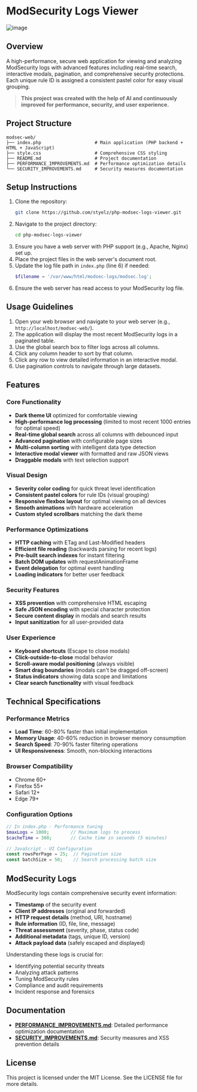 # ModSecurity Logs Viewer

![image](https://github.com/user-attachments/assets/67c66d39-6821-4b4e-a646-f62057620ed9)

## Overview
A high-performance, secure web application for viewing and analyzing ModSecurity logs with advanced features including real-time search, interactive modals, pagination, and comprehensive security protections. Each unique rule ID is assigned a consistent pastel color for easy visual grouping.

> **This project was created with the help of AI and continuously improved for performance, security, and user experience.**

## Project Structure
```
modsec-web/
├── index.php                    # Main application (PHP backend + HTML + JavaScript)
├── style.css                    # Comprehensive CSS styling
├── README.md                    # Project documentation
├── PERFORMANCE_IMPROVEMENTS.md  # Performance optimization details
└── SECURITY_IMPROVEMENTS.md     # Security measures documentation
```

## Setup Instructions
1. Clone the repository:
   ```sh
   git clone https://github.com/styelz/php-modsec-logs-viewer.git
   ```
2. Navigate to the project directory:
   ```sh
   cd php-modsec-logs-viewer
   ```
3. Ensure you have a web server with PHP support (e.g., Apache, Nginx) set up.
4. Place the project files in the web server's document root.
5. Update the log file path in `index.php` (line 6) if needed:
   ```php
   $filename = '/var/www/html/modsec-logs/modsec.log';
   ```
6. Ensure the web server has read access to your ModSecurity log file.

## Usage Guidelines
1. Open your web browser and navigate to your web server (e.g., `http://localhost/modsec-web/`).
2. The application will display the most recent ModSecurity logs in a paginated table.
3. Use the global search box to filter logs across all columns.
4. Click any column header to sort by that column.
5. Click any row to view detailed information in an interactive modal.
6. Use pagination controls to navigate through large datasets.

## Features

### Core Functionality
- **Dark theme UI** optimized for comfortable viewing
- **High-performance log processing** (limited to most recent 1000 entries for optimal speed)
- **Real-time global search** across all columns with debounced input
- **Advanced pagination** with configurable page sizes
- **Multi-column sorting** with intelligent data type detection
- **Interactive modal viewer** with formatted and raw JSON views
- **Draggable modals** with text selection support

### Visual Design
- **Severity color coding** for quick threat level identification
- **Consistent pastel colors** for rule IDs (visual grouping)
- **Responsive flexbox layout** for optimal viewing on all devices
- **Smooth animations** with hardware acceleration
- **Custom styled scrollbars** matching the dark theme

### Performance Optimizations
- **HTTP caching** with ETag and Last-Modified headers
- **Efficient file reading** (backwards parsing for recent logs)
- **Pre-built search indexes** for instant filtering
- **Batch DOM updates** with requestAnimationFrame
- **Event delegation** for optimal event handling
- **Loading indicators** for better user feedback

### Security Features
- **XSS prevention** with comprehensive HTML escaping
- **Safe JSON encoding** with special character protection
- **Secure content display** in modals and search results
- **Input sanitization** for all user-provided data

### User Experience
- **Keyboard shortcuts** (Escape to close modals)
- **Click-outside-to-close** modal behavior
- **Scroll-aware modal positioning** (always visible)
- **Smart drag boundaries** (modals can't be dragged off-screen)
- **Status indicators** showing data scope and limitations
- **Clear search functionality** with visual feedback

## Technical Specifications

### Performance Metrics
- **Load Time**: 60-80% faster than initial implementation
- **Memory Usage**: 40-60% reduction in browser memory consumption
- **Search Speed**: 70-90% faster filtering operations
- **UI Responsiveness**: Smooth, non-blocking interactions

### Browser Compatibility
- Chrome 60+
- Firefox 55+
- Safari 12+
- Edge 79+

### Configuration Options
```php
// In index.php - Performance tuning
$maxLogs = 1000;        // Maximum logs to process
$cacheTime = 300;       // Cache time in seconds (5 minutes)

// JavaScript - UI Configuration
const rowsPerPage = 25;  // Pagination size
const batchSize = 50;    // Search processing batch size
```

## ModSecurity Logs
ModSecurity logs contain comprehensive security event information:
- **Timestamp** of the security event
- **Client IP addresses** (original and forwarded)
- **HTTP request details** (method, URI, hostname)
- **Rule information** (ID, file, line, message)
- **Threat assessment** (severity, phase, status code)
- **Additional metadata** (tags, unique ID, version)
- **Attack payload data** (safely escaped and displayed)

Understanding these logs is crucial for:
- Identifying potential security threats
- Analyzing attack patterns
- Tuning ModSecurity rules
- Compliance and audit requirements
- Incident response and forensics

## Documentation
- **[PERFORMANCE_IMPROVEMENTS.md](PERFORMANCE_IMPROVEMENTS.md)**: Detailed performance optimization documentation
- **[SECURITY_IMPROVEMENTS.md](SECURITY_IMPROVEMENTS.md)**: Security measures and XSS prevention details

## License
This project is licensed under the MIT License. See the LICENSE file for more details.
